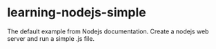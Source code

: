 # learning-nodejs-simple
The default example from Nodejs documentation. Create a nodejs web server and run a simple .js file.
